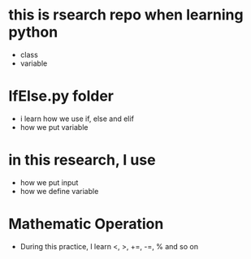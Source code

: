 # this is rsearch repo when learning python

- class
- variable

 # IfElse.py folder
 - i learn how we use if, else and elif 
 - how we put variable

 # in this research, I use
 - how we put input 
 - how we define variable

 # Mathematic Operation
 - During this practice, I learn <, >, +=, -=, % and so on